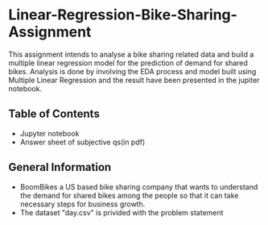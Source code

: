 # Linear-Regression-Bike-Sharing-Assignment
This assignment intends to analyse a bike sharing related data and build a multiple linear regression model for the prediction of demand for shared bikes. Analysis is done by involving the EDA process and model built using Multiple Linear Regression and the result have been presented in the jupiter notebook.

## Table of Contents
* Jupyter notebook
* Answer sheet of subjective qs(in pdf)

## General Information
- BoomBikes a US based bike sharing company that wants to understand the demand for shared bikes among the people so that
it can take necessary steps for business growth.
- The dataset "day.csv" is privided with the problem statement
